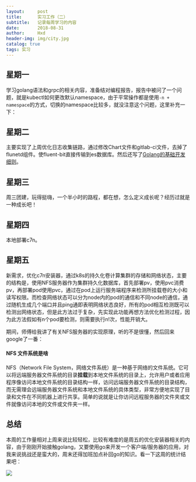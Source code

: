 ```yaml
---
layout:     post
title:      实习工作（二）
subtitle:   记录每周学习的内容
date:       2018-08-31
author:     Hxd
header-img: img/city.jpg
catalog: true
tags: 实习
---
```


## 星期一
学习golang语法和grpc的相关内容，准备结对编程报告，报告中被问了一个问题，就是kubectl如何更改默认namespace，由于平常操作都是使用`-n + namespace`的方式，切换的namespace比较多，就没注意这个问题，这里补充一下：
## 星期二
主要实现了上周优化日志收集链路，通过修改Chart文件和gitlab-ci文件，去掉了flunetd组件。使fluent-bit直接传输到es数据库。然后还写了[Golang的基础开发细则](https://mangoqiqi.github.io/2018/08/28/Golang%E5%BC%80%E5%8F%91%E8%A7%84%E8%8C%83/)。


## 星期三

周三团建，玩得挺嗨，一个半小时的路程，都在想，怎么定义成长呢？经历过就是一种成长吧！


## 星期四

本地部署c7n。

## 星期五

新需求，优化c7n安装器，通过k8s的持久化卷计算集群的存储和网络状态，主要的结构是，使用NFS服务器作为集群持久化数据库，首先部署pv，使用pvc消费pv，再部署pod使用pvc，通过在pod上运行服务端程序来检测所挂载卷的大小和读写权限。而检查网络状态可以分为node内的pod的通信和不同node的通信，通过随机生成几个端口并且ping通即表明网络状态良好，所有的pod相互检测既可以检测出网络状态，但是此方法过于复杂，先实现此功能再想方法优化检测过程，因为此方法假如有n个pod要检测，则需要执行n!次，性能开销大。

期间，师傅给我讲了有关NFS服务器的实现原理，听的不是很懂，然后回来google了一番：

#### NFS 文件系统是啥
NFS（Network File System，网络文件系统）是一种基于网络的文件系统。它可以将远端服务器文件系统的目录**挂载**到本地文件系统的目录上，允许用户或者应用程序像访问本地文件系统的目录结构一样，访问远端服务器文件系统的目录结构，而无需理会远端服务器文件系统和本地文件系统的具体类型，非常方便地实现了目录和文件在不同机器上进行共享。简单的说就是让你访问远程服务器的文件夹或文件就像访问本地的文件或文件夹一样。



## 总结

本周的工作量相对上周来说比较轻松，比较有难度的是周五的优化安装器相关的内容，由于刚刚开始接触golang，又要使用go来开发一个客户端/服务器的应用，对我来说挑战还是蛮大的，周末还得加班加点补回go的知识。看一下这周的统计结果吧：

![](http://pbqgh436d.bkt.clouddn.com/18-9-1/56377929.jpg)
